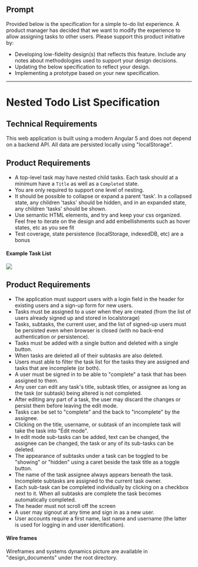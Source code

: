## Prompt
Provided below is the specification for a simple to-do list experience. A product manager has decided that we want to modify the experience to allow assigning tasks to other users. Please support this product initiative by:
 - Developing low-fidelity design(s) that reflects this feature. Include any notes about methodologies used to support your design decisions.
 - Updating the below specification to reflect your design.
 - Implementing a prototype based on your new specification.

------

# Nested Todo List Specification

## Technical Requirements
This web application is built using a modern Angular 5 and does not depend on a backend API. All data are persisted locally using "localStorage".
## Product Requirements

 - A top-level task may have nested child tasks. Each task should at a minimum have a `Title` as well as a `Completed` state.
 - You are only required to support one level of nesting.
 - It should be possible to collapse or expand a parent 'task'. In a collapsed state, any children 'tasks' should be hidden, and in an expanded state, any children 'tasks' should be shown.
 - Use semantic HTML elements, and try and keep your css organized.  Feel free to iterate on the design and add embellishments such as hover states, etc as you see fit
 - Test coverage, state persistence (localStorage, indexedDB, etc) are a bonus

#### Example Task List
<img src="https://i.imgur.com/uLhr6fM.png">

## Product Requirements

 - The application must support users with a login field in the header for existing users and a sign-up form for new users.
 - Tasks must be assigned to a user when they are created (from the list of users already signed up and stored in localstorage)
 - Tasks, subtasks, the current user, and the list of signed-up users must be persisted even when browser is closed (with no back-end authentication or persistence).  
 - Tasks must be added with a single button and deleted with a single button. 
 - When tasks are deleted all of their subtasks are also deleted.
 - Users must able to filter the task list for the tasks they are assigned and tasks that are incomplete (or both).
 - A user must be signed in to be able to "complete" a task that has been assigned to them.
 - Any user can edit any task's title, subtask titles, or assignee as long as the task (or subtask) being altered is not completed.
 - After editing any part of a task, the user may discard the changes or persist them before leaving the edit mode.
 - Tasks can be set to "complete" and the back to "incomplete" by the assignee.
 - Clicking on the title, username, or subtask of an incomplete task will take the task into "Edit mode".
 - In edit mode sub-tasks can be added, text can be changed, the assignee can be changed, the task or any of its sub-tasks can be deleted.
 - The appearance of subtasks under a task can be toggled to be "showing" or "hidden" using a caret beside the task title as a toggle button.
 - The name of the task assignee always appears beneath the task. Incomplete subtasks are assigned to the current task owner.
 - Each sub-task can be completed individually by clicking on a checkbox next to it. When all subtasks are complete the task becomes automatically completed.
 - The header must not scroll off the screen
 - A user may signout at any time and sign in as a new user.
 - User accounts require a first name, last name and username (the latter is used for logging in and user identification).

#### Wire frames

Wireframes and systems dynamics picture are available in "design_documents" under the root directory.
